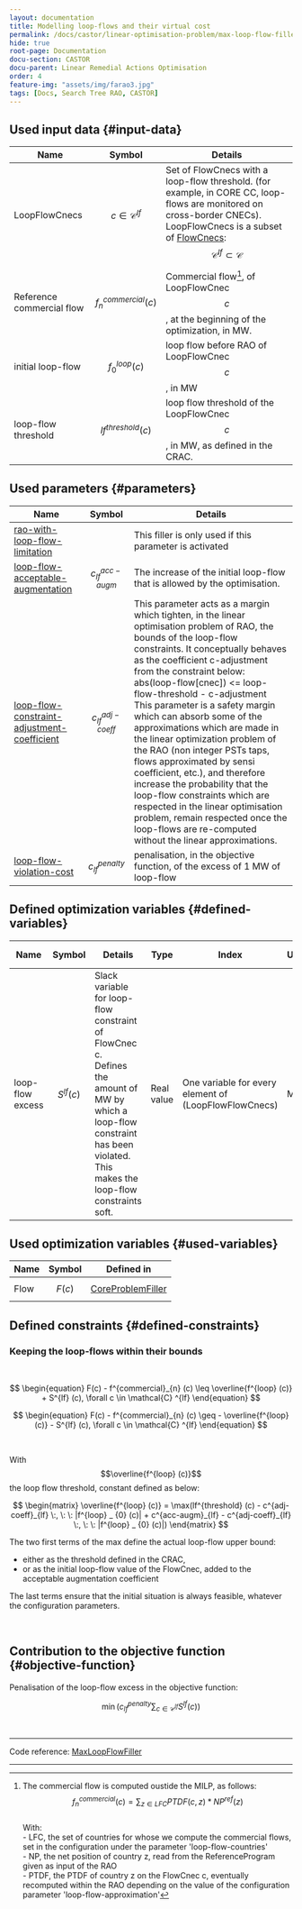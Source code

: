 ```yaml
---
layout: documentation
title: Modelling loop-flows and their virtual cost
permalink: /docs/castor/linear-optimisation-problem/max-loop-flow-filler
hide: true
root-page: Documentation
docu-section: CASTOR
docu-parent: Linear Remedial Actions Optimisation
order: 4
feature-img: "assets/img/farao3.jpg"
tags: [Docs, Search Tree RAO, CASTOR]
---
```


## Used input data {#input-data}

| Name | Symbol | Details |
|---|---|---|
| LoopFlowCnecs | $$c \in \mathcal{C} ^{lf}$$ | Set of FlowCnecs with a loop-flow threshold. (for example, in CORE CC, loop-flows are monitored on cross-border CNECs). LoopFlowCnecs is a subset of [FlowCnecs](core-problem-filler#input-data): $$\mathcal{C} ^{lf} \subset \mathcal{C}$$ |
| Reference commercial flow | $$f^{commercial}_{n} (c)$$ | Commercial flow[^1], of LoopFlowCnec $$c$$, at the beginning of the optimization, in MW. |
| initial loop-flow | $$f^{loop} _ {0} (c)$$ | loop flow before RAO of LoopFlowCnec $$c$$, in MW |
| loop-flow threshold | $$lf^{threshold} (c)$$ | loop flow threshold of the LoopFlowCnec $$c$$, in MW, as defined in the CRAC. |

[^1]: The commercial flow is computed oustide the MILP, as follows: <br> $$f^{commercial}_{n} (c) = \sum_{z \in LFC} PTDF(c,z) * NP^{ref}(z)$$ <br> With: <br> - LFC, the set of countries for whose we compute the commercial flows, set in the configuration under the parameter 'loop-flow-countries' <br> - NP, the net position of country z, read from the ReferenceProgram given as input of the RAO <br> - PTDF, the PTDF of country z on the FlowCnec c, eventually recomputed within the RAO depending on the value of the configuration parameter 'loop-flow-approximation'

## Used parameters {#parameters}

| Name | Symbol | Details |
|---|---|---|
| [rao-with-loop-flow-limitation](/docs/parameters/json-parameters#rao-with-loop-flow-limitation) |  | This filler is only used if this parameter is activated |
| [loop-flow-acceptable-augmentation](/docs/parameters/json-parameters#loop-flow-acceptable-augmentation) | $$c^{acc-augm}_{lf}$$ | The increase of the initial loop-flow that is allowed by the optimisation. |
| [loop-flow-constraint-adjustment-coefficient](/docs/parameters/json-parameters#loop-flow-constraint-adjustment-coefficient) | $$c^{adj-coeff}_{lf}$$ | This parameter acts as a margin which tighten, in the linear optimisation problem of RAO, the bounds of the loop-flow constraints. It conceptually behaves as the coefficient c-adjustment from the constraint below: <br> abs(loop-flow[cnec]) <= loop-flow-threshold - c-adjustment <br> This parameter is a safety margin which can absorb some of the approximations which are made in the linear optimization problem of the RAO (non integer PSTs taps, flows approximated by sensi coefficient, etc.), and therefore increase the probability that the loop-flow constraints which are respected in the linear optimisation problem, remain respected once the loop-flows are re-computed without the linear approximations. |
| [loop-flow-violation-cost](/docs/parameters/json-parameters#loop-flow-violation-cost) | $$c^{penalty}_{lf}$$ | penalisation, in the objective function, of the excess of 1 MW of loop-flow |

## Defined optimization variables {#defined-variables}

| Name | Symbol | Details | Type | Index | Unit | Lower bound | Upper bound |
|---|---|---|---|---|---|---|---|
| loop-flow excess | $$S^{lf} (c)$$ | Slack variable for loop-flow constraint of FlowCnec c. <br> Defines the amount of MW by which a loop-flow constraint has been violated. <br> This makes the loop-flow constraints soft. | Real value | One variable for every element of (LoopFlowFlowCnecs) | MW | 0 | $$+\infty$$ |

## Used optimization variables {#used-variables}

| Name | Symbol | Defined in |
|---|---|---|
| Flow | $$F(c)$$ | [CoreProblemFiller](core-problem-filler#defined-variables) |

## Defined constraints {#defined-constraints}

### Keeping the loop-flows within their bounds

<br>

$$
\begin{equation}
F(c) - f^{commercial}_{n} (c) \leq \overline{f^{loop} (c)} + S^{lf} (c), \forall c \in \mathcal{C} ^{lf}
\end{equation}
$$  

$$
\begin{equation}
F(c) - f^{commercial}_{n} (c) \geq - \overline{f^{loop} (c)} - S^{lf} (c), \forall c \in \mathcal{C} ^{lf}
\end{equation}
$$  

<br>

With $$\overline{f^{loop} (c)}$$ the loop flow threshold, constant defined as below:  

$$
\begin{matrix}
\overline{f^{loop} (c)} = \max(lf^{threshold} (c) - c^{adj-coeff}_{lf} \:, \: \: |f^{loop} _ {0} (c)| + c^{acc-augm}_{lf} - c^{adj-coeff}_{lf} \:, \: \: |f^{loop} _ {0} (c)|)
\end{matrix}
$$

The two first terms of the max define the actual loop-flow upper bound: 
- either as the threshold defined in the CRAC,
- or as the initial loop-flow value of the FlowCnec, added to the acceptable augmentation coefficient  

The last terms ensure that the initial situation is always feasible, whatever the configuration parameters.

<br>

## Contribution to the objective function {#objective-function}

Penalisation of the loop-flow excess in the objective function:  

$$
\begin{equation}
\min (c^{penalty}_{lf} \sum_{c \in \mathcal{C} ^{lf}} S^{lf} (c))
\end{equation}
$$

<br>

---
Code reference: [MaxLoopFlowFiller](https://github.com/farao-community/farao-core/blob/master/ra-optimisation/search-tree-rao/src/main/java/com/farao_community/farao/search_tree_rao/linear_optimisation/algorithms/fillers/MaxLoopFlowFiller.java)

---